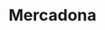 ---
title: "Mercadona"
url: /valencia/mercadona-avinguda-del-cardenal-benlloch/
shop: supermercado
---